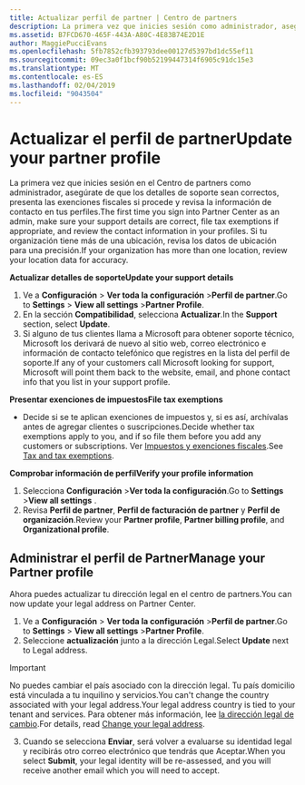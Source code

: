 ```yaml
---
title: Actualizar perfil de partner | Centro de partners
description: La primera vez que inicies sesión como administrador, asegúrate de que los detalles de soporte técnico sean correctos, presenta las exenciones fiscales si procede y revisa la información de contacto en tus perfiles.
ms.assetid: B7FCD670-465F-443A-A80C-4E83B74E2D1E
author: MaggiePucciEvans
ms.openlocfilehash: 5fb7852cfb393793dee00127d5397bd1dc55ef11
ms.sourcegitcommit: 09ec3a0f1bcf90b52199447314f6905c91dc15e3
ms.translationtype: MT
ms.contentlocale: es-ES
ms.lasthandoff: 02/04/2019
ms.locfileid: "9043504"
---
```

# <a name="update-your-partner-profile"></a><span data-ttu-id="f097c-103">Actualizar el perfil de partner</span><span class="sxs-lookup"><span data-stu-id="f097c-103">Update your partner profile</span></span>


<span data-ttu-id="f097c-104">La primera vez que inicies sesión en el Centro de partners como administrador, asegúrate de que los detalles de soporte sean correctos, presenta las exenciones fiscales si procede y revisa la información de contacto en tus perfiles.</span><span class="sxs-lookup"><span data-stu-id="f097c-104">The first time you sign into Partner Center as an admin, make sure your support details are correct, file tax exemptions if appropriate, and review the contact information in your profiles.</span></span> <span data-ttu-id="f097c-105">Si tu organización tiene más de una ubicación, revisa los datos de ubicación para una precisión.</span><span class="sxs-lookup"><span data-stu-id="f097c-105">If your organization has more than one location, review your location data for accuracy.</span></span>

**<span data-ttu-id="f097c-106">Actualizar detalles de soporte</span><span class="sxs-lookup"><span data-stu-id="f097c-106">Update your support details</span></span>**

1.  <span data-ttu-id="f097c-107">Ve a **Configuración** &gt; **Ver toda la configuración** &gt;**Perfil de partner**.</span><span class="sxs-lookup"><span data-stu-id="f097c-107">Go to **Settings** &gt; **View all settings** &gt;**Partner Profile**.</span></span>
2.  <span data-ttu-id="f097c-108">En la sección **Compatibilidad**, selecciona **Actualizar**.</span><span class="sxs-lookup"><span data-stu-id="f097c-108">In the **Support** section, select **Update**.</span></span>
3.  <span data-ttu-id="f097c-109">Si alguno de tus clientes llama a Microsoft para obtener soporte técnico, Microsoft los derivará de nuevo al sitio web, correo electrónico e información de contacto telefónico que registres en la lista del perfil de soporte.</span><span class="sxs-lookup"><span data-stu-id="f097c-109">If any of your customers call Microsoft looking for support, Microsoft will point them back to the website, email, and phone contact info that you list in your support profile.</span></span>

**<span data-ttu-id="f097c-110">Presentar exenciones de impuestos</span><span class="sxs-lookup"><span data-stu-id="f097c-110">File tax exemptions</span></span>**

-   <span data-ttu-id="f097c-111">Decide si se te aplican exenciones de impuestos y, si es así, archívalas antes de agregar clientes o suscripciones.</span><span class="sxs-lookup"><span data-stu-id="f097c-111">Decide whether tax exemptions apply to you, and if so file them before you add any customers or subscriptions.</span></span> <span data-ttu-id="f097c-112">Ver [Impuestos y exenciones fiscales](tax-and-tax-exemptions.md).</span><span class="sxs-lookup"><span data-stu-id="f097c-112">See [Tax and tax exemptions](tax-and-tax-exemptions.md).</span></span>

**<span data-ttu-id="f097c-113">Comprobar información de perfil</span><span class="sxs-lookup"><span data-stu-id="f097c-113">Verify your profile information</span></span>**

1.  <span data-ttu-id="f097c-114">Selecciona **Configuración** &gt;**Ver toda la configuración**.</span><span class="sxs-lookup"><span data-stu-id="f097c-114">Go to **Settings** &gt;**View all settings** .</span></span> 
2.  <span data-ttu-id="f097c-115">Revisa **Perfil de partner**, **Perfil de facturación de partner** y **Perfil de organización**.</span><span class="sxs-lookup"><span data-stu-id="f097c-115">Review your **Partner profile**, **Partner billing profile**, and **Organizational profile**.</span></span>

## <a name="manage-your-partner-profile"></a><span data-ttu-id="f097c-116">Administrar el perfil de Partner</span><span class="sxs-lookup"><span data-stu-id="f097c-116">Manage your Partner profile</span></span> 

<span data-ttu-id="f097c-117">Ahora puedes actualizar tu dirección legal en el centro de partners.</span><span class="sxs-lookup"><span data-stu-id="f097c-117">You can now update your legal address on Partner Center.</span></span>

1. <span data-ttu-id="f097c-118">Ve a **Configuración** &gt; **Ver toda la configuración** &gt;**Perfil de partner**.</span><span class="sxs-lookup"><span data-stu-id="f097c-118">Go to **Settings** &gt; **View all settings** &gt;**Partner Profile**.</span></span>
2. <span data-ttu-id="f097c-119">Seleccione **actualización** junto a la dirección Legal.</span><span class="sxs-lookup"><span data-stu-id="f097c-119">Select **Update** next to Legal address.</span></span> 

>[!Important]
><span data-ttu-id="f097c-120">No puedes cambiar el país asociado con la dirección legal. Tu país domicilio está vinculada a tu inquilino y servicios.</span><span class="sxs-lookup"><span data-stu-id="f097c-120">You can't change the country associated with your legal address.Your legal address country is tied to your tenant and services.</span></span> <span data-ttu-id="f097c-121">Para obtener más información, lee [la dirección legal de cambio](https://docs.microsoft.com/office365/admin/manage/change-address-contact-and-more?view=o365-worldwide).</span><span class="sxs-lookup"><span data-stu-id="f097c-121">For details, read [Change your legal address](https://docs.microsoft.com/office365/admin/manage/change-address-contact-and-more?view=o365-worldwide).</span></span>

3. <span data-ttu-id="f097c-122">Cuando se selecciona **Enviar**, será volver a evaluarse su identidad legal y recibirás otro correo electrónico que tendrás que Aceptar.</span><span class="sxs-lookup"><span data-stu-id="f097c-122">When you select **Submit**, your legal identity will be re-assessed, and you will receive another email which you will need to accept.</span></span>



 



